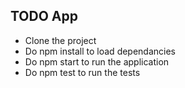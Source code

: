 ## TODO App

* Clone the project
* Do npm install to load dependancies
* Do npm start to run the application
* Do npm test to run the tests
